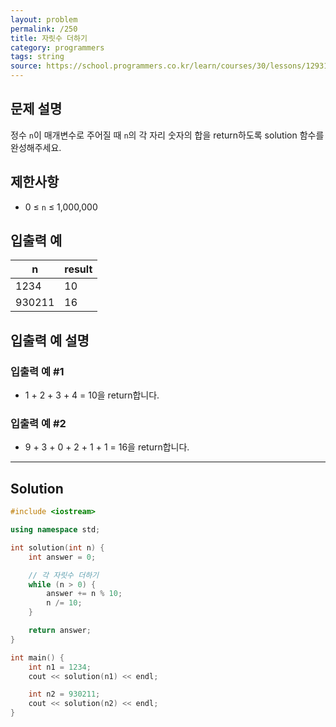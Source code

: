 ```yaml
---
layout: problem
permalink: /250
title: 자릿수 더하기
category: programmers
tags: string
source: https://school.programmers.co.kr/learn/courses/30/lessons/12931
---
```


## 문제 설명

정수 `n`이 매개변수로 주어질 때 `n`의 각 자리 숫자의 합을 return하도록 solution 함수를 완성해주세요.

## 제한사항

- 0 ≤ `n` ≤ 1,000,000

## 입출력 예

| n | result |
| --- | --- |
| 1234 | 10 |
| 930211 | 16 |

## 입출력 예 설명

### 입출력 예 #1

- 1 + 2 + 3 + 4 = 10을 return합니다.

### 입출력 예 #2

- 9 + 3 + 0 + 2 + 1 + 1 = 16을 return합니다.

---

## Solution

```cpp
#include <iostream>

using namespace std;

int solution(int n) {
    int answer = 0;

    // 각 자릿수 더하기
    while (n > 0) {
        answer += n % 10;
        n /= 10;
    }

    return answer;
}

int main() {
    int n1 = 1234;
    cout << solution(n1) << endl;

    int n2 = 930211;
    cout << solution(n2) << endl;
}
```
